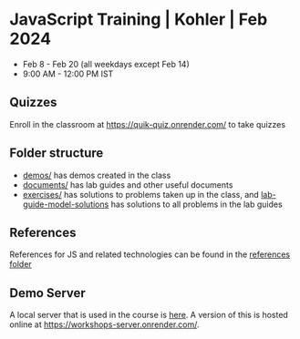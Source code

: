 # JavaScript Training | Kohler | Feb 2024
- Feb 8 - Feb 20 (all weekdays except Feb 14)
- 9:00 AM - 12:00 PM IST

## Quizzes
Enroll in the classroom at https://quik-quiz.onrender.com/ to take quizzes

## Folder structure
- [demos/](./demos/) has demos created in the class
- [documents/](./documents/) has lab guides and other useful documents
- [exercises/](./exercises/) has solutions to problems taken up in the class, and [lab-guide-model-solutions](./lab-guide-model-solutions) has solutions to all problems in the lab guides

## References
References for JS and related technologies can be found in the [references folder](./references/)

## Demo Server
A local server that is used in the course is [here](./workshops-server/). A version of this is hosted online at https://workshops-server.onrender.com/.